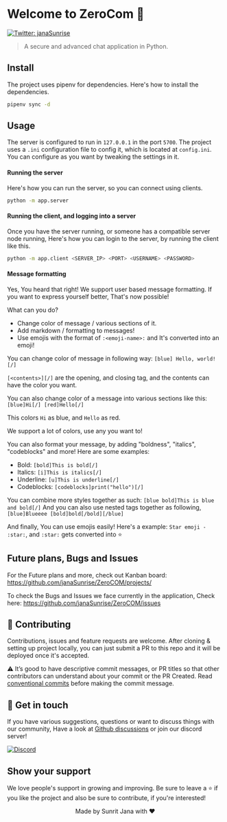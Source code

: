 # Welcome to ZeroCom 👋
[![Twitter: janaSunrise](https://img.shields.io/twitter/follow/janaSunrise.svg?style=social)](https://twitter.com/janaSunrise)

> A secure and advanced chat application in Python.

## Install

The project uses pipenv for dependencies. Here's how to install the dependencies.

```sh
pipenv sync -d
```

## Usage

The server is configured to run in `127.0.0.1` in the port `5700`. The project uses a `.ini`
configuration file to config it, which is located at `config.ini`. You can configure as
you want by tweaking the settings in it.

#### Running the server

Here's how you can run the server, so you can connect using clients.

```sh
python -m app.server
```

#### Running the client, and logging into a server

Once you have the server running, or someone has a compatible server node running,
Here's how you can login to the server, by running the client like this.

```sh
python -m app.client <SERVER_IP> <PORT> <USERNAME> <PASSWORD>
```

#### Message formatting

Yes, You heard that right! We support user based message formatting. If you want 
to express yourself better, That's now possible!

What can you do?
- Change color of message / various sections of it.
- Add markdown / formatting to messages!
- Use emojis with the format of `:<emoji-name>:` and It's converted into an emoji!

You can change color of message in following way: `[blue] Hello, world! [/]`

`[<contents>][/]` are the opening, and closing tag, and the contents can have the color you want.

You can also change color of a message into various sections like this: `[blue]Hi[/] [red]Hello[/]`

This colors `Hi` as blue, and `Hello` as red.

We support a lot of colors, use any you want to!

You can also format your message, by adding "boldness", "italics", "codeblocks" and more! Here are 
some examples:
- Bold: `[bold]This is bold[/]`
- Italics: `[i]This is italics[/]`
- Underline: `[u]This is underline[/]`
- Codeblocks: `[codeblocks]print("hello")[/]`

You can combine more styles together as such: `[blue bold]This is blue and bold[/]`
And you can also use nested tags together as following, `[blue]Blueeee [bold]bold[/bold][/blue]`

And finally, You can use emojis easily! Here's a example: `Star emoji - :star:`, and `:star:` 
gets converted into ⭐

## Future plans, Bugs and Issues

For the Future plans and more, check out Kanban board: https://github.com/janaSunrise/ZeroCOM/projects/

To check the Bugs and Issues we face currently in the application, Check here: https://github.com/janaSunrise/ZeroCOM/issues

## 🤝 Contributing

Contributions, issues and feature requests are welcome. After cloning & setting up project locally, you can just submit 
a PR to this repo and it will be deployed once it's accepted.

⚠️ It’s good to have descriptive commit messages, or PR titles so that other contributors can understand about your 
commit or the PR Created. Read [conventional commits](https://www.conventionalcommits.org/en/v1.0.0-beta.3/) before 
making the commit message.

## 💬 Get in touch

If you have various suggestions, questions or want to discuss things with our community, Have a look at
[Github discussions](https://github.com/janaSunrise/useful-python-snippets/discussions) or join our discord server!

[![Discord](https://discordapp.com/api/guilds/695008516590534758/widget.png?style=shield)](https://discord.gg/cSC5ZZwYGQ)

## Show your support

We love people's support in growing and improving. Be sure to leave a ⭐️ if you like the project and 
also be sure to contribute, if you're interested!

<div align="center">
  Made by Sunrit Jana with ❤️
</div>
